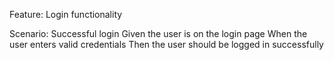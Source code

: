 Feature: Login functionality

  Scenario: Successful login
    Given the user is on the login page
    When the user enters valid credentials
    Then the user should be logged in successfully

